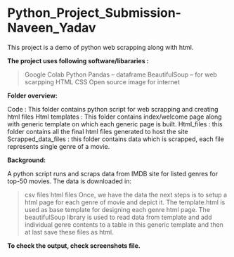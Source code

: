 # Python_Project_Submission-Naveen_Yadav

This project is a demo of python web scrapping along with html. 

**The project uses following software/libararies :**
> Google Colab
> Python
> Pandas – dataframe
> BeautifulSoup – for web scarpping
> HTML
> CSS 
> Open source image for internet

**Folder overview:**

Code : This folder contains python script for web scrapping and creating html files
Html templates : This folder contains index/welcome page along with generic template on which each generic page is built.
Html_files : this folder contains all the final html files generated to host the site
Scrapped_data_files : this folder contains data which is scrapped, each file represents single genre of a movie.

**Background:**

A python script runs and scraps data from IMDB site for listed genres for top-50 movies.
The data is downloaded in:
> csv files
> html files
Once, we have the data the next steps is to setup a html page for each genre of movie and depict it.
The template.html is used as base template for designing each genre html page.
The beautifulSoup library is used to read data from template and add individual genre contents to a table in this generic template and then at last save these files as html.

**To check the output, check screenshots file.**

